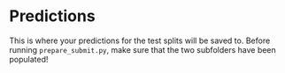 # Predictions

This is where your predictions for the test splits will be saved to.
Before running `prepare_submit.py`, make sure that the two subfolders have been populated!
